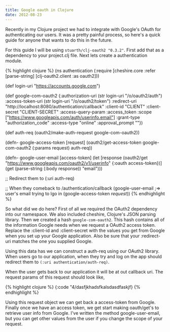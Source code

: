 ```yaml
---
title: Google oauth in Clojure
date: 2012-08-23
---
```

Recently in my Clojure project we had to integrate with Google's OAuth for
authenticating our users.  It was a pretty painful process, so here's a quick
guide for anyone that wants to do this in the future.

For this guide I will be using `stuarth/clj-oauth2 "0.3.2"`.  First add that as
a dependency to your project.clj file.  Next lets create a authentication
module.

{% highlight clojure %}
(ns authentication
  (:require
    [cheshire.core :refer [parse-string]
    [clj-oauth2.client :as oauth2]))

(def login-uri
  "https://accounts.google.com")

(def google-com-oauth2
  {:authorization-uri (str login-uri "/o/oauth2/auth")
   :access-token-uri (str login-uri "/o/oauth2/token")
   :redirect-uri "http://localhost:8080/authentication/callback"
   :client-id "CLIENT"
   :client-secret "CLIENT-SECRET"
   :access-query-param :access_token
   :scope ["https://www.googleapis.com/auth/userinfo.email"]
   :grant-type "authorization_code"
   :access-type "online"
   :approval_prompt ""})

(def auth-req
  (oauth2/make-auth-request google-com-oauth2))

(defn- google-access-token [request]
  (oauth2/get-access-token google-com-oauth2 (:params request) auth-req))

(defn- google-user-email [access-token]
  (let [response (oauth2/get "https://www.googleapis.com/oauth2/v1/userinfo" {:oauth access-token})]
    (get (parse-string (:body response)) "email")))

;; Redirect them to (:uri auth-req)

;; When they comeback to /authentication/callback
(google-user-email  ;=> user's email trying to lgo in
  (google-access-token *request*))
{% endhighlight %}

So what did we do here?  First of all we required the OAuth2 dependency into
our namespace. We also included cheshire, Clojure's JSON parsing library. Then we 
created a hash `google-com-oauth2`.  This hash contains all of the information Google
needs when we request a OAuth2 access token. Replace the :client-id and
:client-secret with the values you get from Google when you set up your Google
application. Also be sure that your :redirect-uri matches the one you supplied
Google.  

Using this data has we can construct a auth-req using our OAuth2 library.  When
users go to our application, when they try and log on the app should redirect
them to `(:uri authentication/auth-req)`.

When the user gets back to our application it will be at out callback uri.
The request params of this request should look like,

{% highlight clojure %}
{:code "4/dasfjkhadsfkalsdasdfaskjf}
{% endhighlight %}

Using this request object we can get back a access-token from Google.  Finally
once we have an access token, we get start making oauth/get's to retrieve user
info from Google.  I've written the method google-user-email, but you can get
other values from the user if you change the scope of your request.

